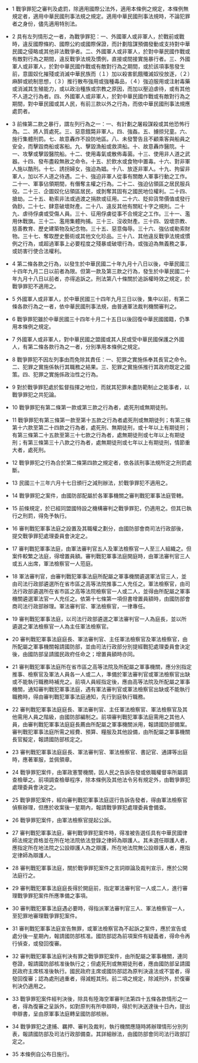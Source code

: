 * 1 戰爭罪犯之審判及處罰，除適用國際公法外，適用本條例之規定，本條例無規定者，適用中華民國刑事法規之規定。適用中華民國刑事法規時，不論犯罪者之身份，儘先適用特別法。

* 2 具有左列情形之一者，為戰爭罪犯：一、外國軍人或非軍人，於戰前或戰時，違反國際條約、國際公約或國際保證，而計劃陰謀預備發動或支持對中華民國之侵略或其他非法戰爭者。二、外國軍人或非軍人，於對中華民國作戰或有敵對行為之期間，違反戰爭法規及慣例，直接或間接實施暴行者。三、外國軍人或非軍人，於對中華民國作戰或有敵對行為之期間，或於該項事態發生前，意圖奴化摧殘或消滅中華民族而（１）加以殺害飢餓殲滅奴役放逐，（２）麻醉或統制思想，（３）推行散布強用或強種毒品，（４）強迫服用或注射毒藥或消滅其生殖能力，或以政治種族或宗教之原因，而加以壓迫虐待，或有其他不人道之行為者。四、外國軍人或非軍人，於對中華民國作戰或有敵對行為之期間，對中華民國或其人民，有前三款以外之行為，而依中華民國刑事法規應處罰者。

* 3 前條第二款之暴行，謂左列行為之一：一、有計劃之屠殺謀殺或其他恐怖行為。二、將人質處死。三、惡意餓斃非軍人。四、強姦。五、擄掠兒童。六、施行集體刑罰。七、故意轟炸不設防地區。八、未發警告且不顧乘客與船員之安全，而擊毀商船或客船。九、擊毀漁船或救濟船。十、故意轟炸醫院。十一、攻擊或擊毀醫院船。十二、使用毒氣或散佈毒菌。十三、使用非人道之武器。十四、發布盡殺無赦之命令。十五、於飲水或食物中置毒。十六、對非軍人施以酷刑。十七、誘拐婦女，強迫為娼。十八、放逐非軍人。十九、拘留非軍人，加以不人道之待遇。二十、強迫非軍人從事有關敵人軍事行動之工作。二十一、軍事佔領期間，有僭奪主權之行為。二十二、強迫佔領區之居民服兵役。二十三、企圖奴化佔領區居民，或剝奪其固有之國民地位權利。二十四、搶劫。二十五、勒索非法或過渡之捐款或征用。二十六、貶抑貨幣價值或發行偽鈔。二十七、肆意破壞財產。二十八、違反其他有關紅十字之規則。二十九、虐待俘虜或受傷人員。三十、征用俘虜從事不合規定之工作。三十一、濫用休戰旗。三十二、濫用集體拘捕。三十三、沒收財產。三十四、毀壞宗教、慈善教育、歷史建築物及紀念物。三十五、惡意侮辱。三十六、強佔或勒索財物。三十七、奪取歷史藝術或其他文化珍品。三十八、其他違反戰爭法規或慣例之行為，或超過軍事上必要程度之殘暴或破壞行為，或強迫為無義務之事，或妨害行使合法權利。

* 4 第二條各款之行為，以發生於中華民國二十年九月十八日以後，中華民國三十四年九月二日以前者為限。但第一款及第三款之行為，發生於中華民國二十年九月十八日以前者，亦得追訴之。刑法第八十條關於追訴權時效之規定，於戰爭罪犯不適用之。

* 5 外國軍人或非軍人，於中華民國三十四年九月三日以後，集中以前，有第二條各款行為之一者，依中華民國刑事法規，由普通軍法裁判機關審判之。

* 6 戰爭罪犯雖於中華民國三十四年十月二十五日以後回復中華民國國籍，仍準用本條例之規定。

* 7 外國軍人或非軍人，對中華民國之盟國或其人民或受中華民國保護之外國人，有第二條各款行為之一者，分別準用本條例之規定。

* 8 戰爭罪犯不因左列事由而免除其責任：一、犯罪之實施係奉其長官之命令。二、犯罪之實施係執行其職務之結果。三、犯罪之實施係推行其政府既定之國策。四、犯罪之實施係政治性之行為。

* 9 對於戰爭罪犯處於監督指揮之地位，而就其犯罪未盡防範制止之能事者，以戰爭罪犯之共犯論。

* 10 戰爭罪犯有第二條第一款或第三款之行為者，處死刑或無期徒刑。

* 11 戰爭罪犯有第三條第一款至第十五款之行為者處死刑或無期徒列；有第三條第十六款至第二十四款之行為者，處死刑、無期徒刑，或十年以上有期徒刑；有第三條第二十五款至第三十七款之行為者，處無期徒刑或七年以上有期徒刑；有第三條第三十八款之行為者，處無期徒刑或七年以上有期徒刑，情節重大者，處死刑。

* 12 戰爭罪犯之行為合於第二條第四款之規定者，依各該刑事法規所定之刑罰處斷。

* 13 民國三十三年六月十七日頒行之減刑辦法，於戰爭罪犯不適用之。

* 14 戰爭罪犯之案件，由國防部配屬於各軍事機關之審判戰犯軍事法庭管轄。

* 15 前條規定，於已經同盟國特設之機構審判之戰爭罪犯，仍適用之。但其已執行之刑罰，得免予執行。

* 16 審判戰犯軍事法庭之設置及其職權之劃分，由國防部會商司法行政部後，提交戰爭罪犯處理委員會決定之。

* 17 審判戰犯軍事法庭，由軍法審判官五人及軍法檢察官一人至三人組織之。但案件較繁之法庭，得增置員額。審判戰犯軍事法庭開庭時，由軍法審判官三人或五人出席，軍法檢察官一人蒞庭。

* 18 軍法審判官，由審判戰犯軍事法庭所配屬之軍事機關遴選軍法官三人，並由司法行政部遴選所在省市區之高等法院推事二人充任之。軍法檢察官，由司法行政部遴選所在省市區之高等法院檢察官一人或二人，並得由所配屬之軍事機關遴選軍法官一人充任之。依第十七條第一項但書增置員額時，由國防部會商司法行政部辦理。軍法審判官、軍法檢察官，一律專任。

* 19 審判戰犯軍事法庭，以司法行政部遴選之軍法審判官一人為庭長，並以所遴選之軍法檢察官一人為主任軍法檢察官。

* 20 審判戰犯軍事法庭庭長、軍法審判官、主任軍法檢察官及軍法檢察官，由所配屬之軍事機關報請國防部，並由司法行政部分別提經戰犯處理委員會決定後，由國防部呈請國民政府任命之；增置員額時亦同。

* 21 審判戰犯軍事法庭所在省市區之高等法院及所配屬之軍事機關，應分別指定推事、檢察官及軍法人員各一人或二人，準備於軍法審判官或軍法檢察官出缺或不能執行職務時補充之。前項人員經指定後，應由高等法院及所配屬之軍事機關，通知審判戰犯軍事法庭，遇有軍法審判官或軍法檢察官出缺或不能執行職務時，得由審判戰犯軍事法庭通知，先行到庭執行職務。

* 22 審判戰犯軍事法庭庭長、軍法審判官、主任軍法檢察官、軍法檢察官及其他需用人員之階級，由國防部編制之。前項審判戰犯軍事法庭需用之其他人員，由審判戰犯軍事法庭庭長薦由所配屬之軍事機關派用，報請國防部備案。審判戰犯軍事法庭所需之經費、預算、糧服及其他設備，由所配屬之軍事機關長官擬定，報請國防部核定之。

* 23 審判戰犯軍事法庭庭長、軍法審判官、軍法檢察官、書記官、通譯等出庭時，應著軍服，並佩領章。

* 24 戰爭罪犯案件，由軍政憲警機關，因人民之告訴告發或依職權督率所屬調查檢舉之。前項調查檢舉程序，除本條例及其他法令另有規定外，由戰爭罪犯處理委員會決定之。

* 25 戰爭罪犯案件，經向審判戰犯軍事法庭逕行告訴告發者，得由軍法檢察官偵察辦理，但應於收案後一星期內，報請戰爭罪犯處理委員會備查。

* 26 戰爭罪犯案件，由軍法檢察官提起公訴。

* 27 審判戰犯軍事法庭，審判戰爭罪犯案件時，得准被告選任具有中華民國律師法規定資格並在所在地法院依法登錄之律師為辯護人。其未選任辯護人者，應指定所在地法院之公設辯護人為之辯護，所在地法院無公設辯護人者，應指定律師為辯護人。

* 28 審判戰犯軍事法庭，關於戰爭罪犯案件之言詞辯論及裁判宣示，應於公開法庭行之。

* 29 審判戰犯軍事法庭庭長得於開庭前，指定軍法審判官一人或二人，進行審理戰爭罪犯案件所應準備之事項。

* 30 審判戰犯軍事法庭遇必要時，得指派軍法審判官三人、軍法檢察官一人，至犯罪地審理戰爭罪犯案件。

* 31 審判戰犯軍事法庭宣告無罪，或軍法檢察官為不起訴之案件，應於宣告或處分後一星期內，報請國防部核准。國防部認為前項案件有疑義者，得命令再行偵查，或發回復審。

* 32 審判戰犯軍事法庭判決有罪之戰爭罪犯案件，由所配屬之軍事機關，連同卷證，報請國防部核准後執行之；但處死刑或無期徒刑者，應由國防部呈請國民政府主席核准後執行。國民政府主席或國防部認為原判決違法或不當者，得發回復審；認為處刑過重者，得減輕其刑。前二項之規定，除減刑外，於復審判決仍適用之。

* 33 戰爭罪犯案件經判決後，除具有陸海空軍審判法第四十五條各款情形之一者，得為復審之呈訴外，如對原判有所申辯時，得於判決送達後十日內，提出申辯書，呈由原軍事法庭轉呈國防部核辦。

* 34 戰爭罪犯之逮捕、羈押、審判及裁判，執行機關應隨時將辦理情形分別列表，報請國防部及司法行政部備查。其詳細辦法，由國防部會同司法行政部訂定之。

* 35 本條例自公布日施行。

